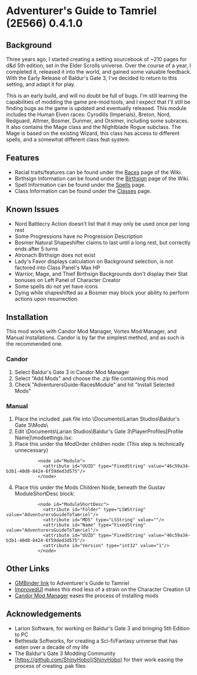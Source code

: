 # Adventurer's Guide to Tamriel (2E566) 0.4.1.0

## Background
Three years ago, I started creating a setting sourcebook of ~210 pages for d&d 5th edition, set
in the Elder Scrolls universe. Over the course of a year, I completed it, released it into the
world, and gained some valuable feedback. With the Early Release of Baldur's Gate 3, I've
decided to return to this setting, and adapt it for play.

This is an early build, and will no doubt be full of bugs. I'm still learning the capabilities
of modding the game pre-mod tools, and I expect that I'll still be finding bugs as the game
is updated and eventually released. This module includes the Human Elven races: Cyrodiils
(Imperials), Breton, Nord, Redguard, Altmer, Bosmer, Dunmer, and Orsimer, including some
subraces. It also contains the Mage class and the Nightblade Rogue subclass. The Mage is based on the existing Wizard, this class has
access to different spells, and a somewhat different class feat system.

## Features
- Racial traits/features can be found under the [Races](https://github.com/khuckins/BG3-adventurers-guide-to-tamriel-2e566/wiki/Races) page of the Wiki.
- Birthsign Information can be found under the [Birthsign](https://github.com/khuckins/BG3-adventurers-guide-to-tamriel-2e566/wiki/Birthsigns) page of the Wiki.
- Spell Information can be found under the [Spells](https://github.com/khuckins/BG3-adventurers-guide-to-tamriel-2e566/wiki/Spells) page.
- Class Information can be found under the [Classes](https://github.com/khuckins/BG3-adventurers-guide-to-tamriel-2e566/wiki/Classes) page.

## Known Issues
- Nord Battlecry Action doesn't list that it may only be used once per long rest
- Some Progressions have no Progression Description
- Bosmer Natural Shapeshifter claims to last until a long rest, but correctly ends after 5 turns
- Atronach Birthsign does not exist
- Lady's Favor displays calculation on Background selection, is not factored into Class Panel's Max HP
- Warrior, Mage, and Thief Birthsign Backgrounds don't display their Stat bonuses on Left Panel of Character Creator
- Some spells do not yet have icons
- Dying while shapeshifted as a Bosmer may block your ability to perform actions upon resurrection.

## Installation
This mod works with Candor Mod Manager, Vortex Mod Manager, and Manual Installations. Candor is by far the simplest method, and as such is the recommended one.

### Candor
1. Select Baldur's Gate 3 in Candor Mod Manager
2. Select "Add Mods" and choose the .zip file containing this mod
3. Check "AdventurersGuide-RacesModule" and hit "Install Selected Mods"

### Manual
1. Place the included .pak file into \Documents\Larian Studios\Baldur's Gate 3\Mods\
2. Edit \Documents\Larian Studios\Baldur's Gate 3\PlayerProfiles\[Profile Name]\modsettings.lsx:
3. Place this under the ModOrder children node: (This step is technically unnecessary)
```
            <node id="Module">
              <attribute id="UUID" type="FixedString" value="46c59a34-b3b1-40d0-8424-6f59ded3d575"/>
            </node>
```
4. Place this under the Mods Children Node, beneath the Gustav ModuleShortDesc block:
```
            <node id="ModuleShortDesc">
              <attribute id="Folder" type="LSWString" value="AdventurersGuideToTamriel"/>
              <attribute id="MD5" type="LSString" value=""/>
              <attribute id="Name" type="FixedString" value="AdventurersGuideToTamriel"/>
              <attribute id="UUID" type="FixedString" value="46c59a34-b3b1-40d0-8424-6f59ded3d575"/>
              <attribute id="Version" type="int32" value="1"/>
            </node>
```

## Other Links
- [GMBinder link](https://www.gmbinder.com/share/-L3u-2oe4GFo8GtXlRHC) to Adventurer's Guide to Tamriel
- [ImprovedUI](https://www.nexusmods.com/baldursgate3/mods/13) makes this mod less of a strain on the Character Creation UI
- [Candor Mod Manager](https://www.nexusmods.com/baldursgate3/mods/22) eases the process of installing mods

## Acknowledgements
- Larion Software, for working on Baldur's Gate 3 and bringing 5th Edition to PC
- Bethesda Softworks, for creating a Sci-fi/Fantasy universe that has eaten over a decade of my life
- The Baldur's Gate 3 Modding Community
- [https://github.com/ShinyHobo](ShinyHobo) for their work easing the process of creating .pak files

